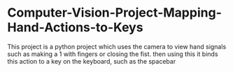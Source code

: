 # Computer-Vision-Project-Mapping-Hand-Actions-to-Keys
This project is a python project which uses the camera to view hand signals such as making a 1 with fingers or closing the fist. then using this it binds this action to a key on the keyboard, such as the spacebar
